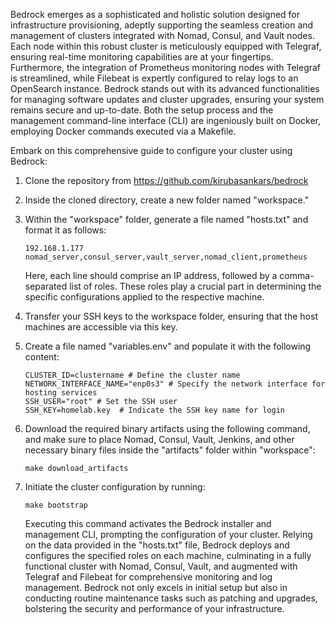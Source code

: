 Bedrock emerges as a sophisticated and holistic solution designed for infrastructure provisioning, adeptly supporting the seamless creation and management of clusters integrated with Nomad, Consul, and Vault nodes. Each node within this robust cluster is meticulously equipped with Telegraf, ensuring real-time monitoring capabilities are at your fingertips. Furthermore, the integration of Prometheus monitoring nodes with Telegraf is streamlined, while Filebeat is expertly configured to relay logs to an OpenSearch instance. Bedrock stands out with its advanced functionalities for managing software updates and cluster upgrades, ensuring your system remains secure and up-to-date. Both the setup process and the management command-line interface (CLI) are ingeniously built on Docker, employing Docker commands executed via a Makefile.

Embark on this comprehensive guide to configure your cluster using Bedrock:

1. Clone the repository from https://github.com/kirubasankars/bedrock 

2. Inside the cloned directory, create a new folder named "workspace."

3. Within the "workspace" folder, generate a file named "hosts.txt" and format it as follows:

   ```
   192.168.1.177 nomad_server,consul_server,vault_server,nomad_client,prometheus
   ```

   Here, each line should comprise an IP address, followed by a comma-separated list of roles. These roles play a crucial part in determining the specific configurations applied to the respective machine.

4. Transfer your SSH keys to the workspace folder, ensuring that the host machines are accessible via this key.

5. Create a file named "variables.env" and populate it with the following content:

   ```
   CLUSTER_ID=clustername # Define the cluster name
   NETWORK_INTERFACE_NAME="enp0s3" # Specify the network interface for hosting services
   SSH_USER="root" # Set the SSH user
   SSH_KEY=homelab.key  # Indicate the SSH key name for login
   ```

6. Download the required binary artifacts using the following command, and make sure to place Nomad, Consul, Vault, Jenkins, and other necessary binary files inside the "artifacts" folder within "workspace":

   ```
   make download_artifacts
   ```

7. Initiate the cluster configuration by running:

   ```
   make bootstrap
   ```

   Executing this command activates the Bedrock installer and management CLI, prompting the configuration of your cluster. Relying on the data provided in the "hosts.txt" file, Bedrock deploys and configures the specified roles on each machine, culminating in a fully functional cluster with Nomad, Consul, Vault, and augmented with Telegraf and Filebeat for comprehensive monitoring and log management. Bedrock not only excels in initial setup but also in conducting routine maintenance tasks such as patching and upgrades, bolstering the security and performance of your infrastructure.